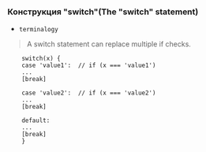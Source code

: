 ### Конструкция "switch"(The "switch" statement)

- `terminalogy`


> A switch statement can replace multiple if checks.

        switch(x) {
        case 'value1':  // if (x === 'value1')
        ...
        [break]
        
        case 'value2':  // if (x === 'value2')
        ...
        [break]
        
        default:
        ...
        [break]
        }
